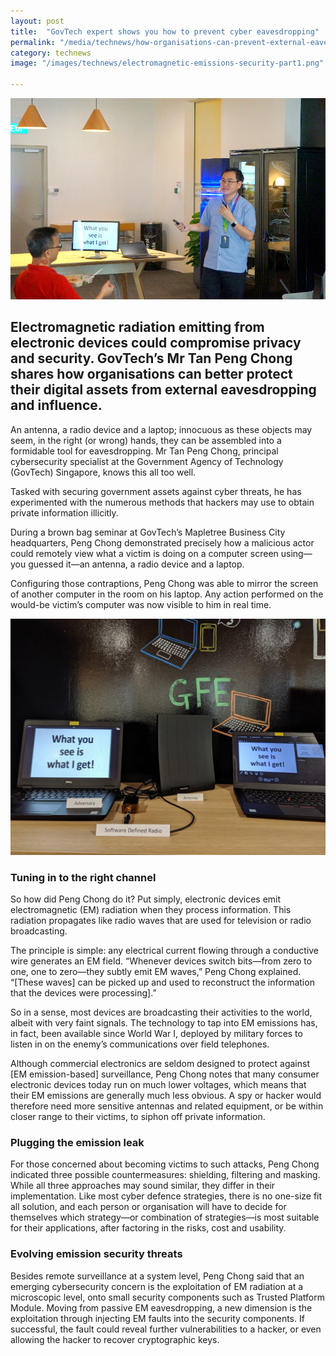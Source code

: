 ```yaml
---
layout: post
title:  "GovTech expert shows you how to prevent cyber eavesdropping"
permalink: "/media/technews/how-organisations-can-prevent-external-eavesdropping-influence-through-electromagnetic-emissions"
category: technews
image: "/images/technews/electromagnetic-emissions-security-part1.png"

---
```


![Peng Chong from GovTech](/images/technews/electromagnetic-emissions-security-part1.png)

Electromagnetic radiation emitting from electronic devices could compromise privacy and security. GovTech’s Mr Tan Peng Chong shares how organisations can better protect their digital assets from external eavesdropping and influence. 
---

An antenna, a radio device and a laptop; innocuous as these objects may seem, in the right (or wrong) hands, they can be assembled into a formidable tool for eavesdropping. Mr Tan Peng Chong, principal cybersecurity specialist at the Government Agency of Technology (GovTech) Singapore, knows this all too well. 

Tasked with securing government assets against cyber threats, he has experimented with the numerous methods that hackers may use to obtain private information illicitly. 

During a brown bag seminar at GovTech’s Mapletree Business City headquarters, Peng Chong demonstrated precisely how a malicious actor could remotely view what a victim is doing on a computer screen using—you guessed it—an antenna, a radio device and a laptop.

Configuring those contraptions, Peng Chong was able to mirror the screen of another computer in the room on his laptop. Any action performed on the would-be victim’s computer was now visible to him in real time. 

![Peng Chong from GovTech tools](/images/technews/electromagnetic-emissions-security-part2.png)

### **Tuning in to the right channel**

So how did Peng Chong do it? Put simply, electronic devices emit electromagnetic (EM) radiation when they process information. This radiation propagates like radio waves that are used for television or radio broadcasting.

The principle is simple: any electrical current flowing through a conductive wire generates an EM field. “Whenever devices switch bits—from zero to one, one to zero—they subtly emit EM waves,” Peng Chong explained. “[These waves] can be picked up and used to reconstruct the information that the devices were processing].”

So in a sense, most devices are broadcasting their activities to the world, albeit with very faint signals. The technology to tap into EM emissions has, in fact, been available since World War I, deployed by military forces to listen in on the enemy’s communications over field telephones.

Although commercial electronics are seldom designed to protect against [EM emission-based] surveillance, Peng Chong notes that many consumer electronic devices today run on much lower voltages, which means that their EM emissions are generally much less obvious. A spy or hacker would therefore need more sensitive antennas and related equipment, or be within closer range to their victims, to siphon off private information.

### **Plugging the emission leak**

For those concerned about becoming victims to such attacks, Peng Chong indicated three possible countermeasures: shielding, filtering and masking. While all three approaches may sound similar, they differ in their implementation. Like most cyber defence strategies, there is no one-size fit all solution, and each person or organisation will have to decide for themselves which strategy—or combination of strategies—is most suitable for their applications, after factoring in the risks, cost and usability.

### **Evolving emission security threats**

Besides remote surveillance at a system level, Peng Chong said that an emerging cybersecurity concern is the exploitation of EM radiation at a microscopic level, onto small security components such as Trusted Platform Module. Moving from passive EM eavesdropping, a new dimension is the exploitation through injecting EM faults into the security components. If successful, the fault could reveal further vulnerabilities to a hacker, or even allowing the hacker to recover cryptographic keys.
